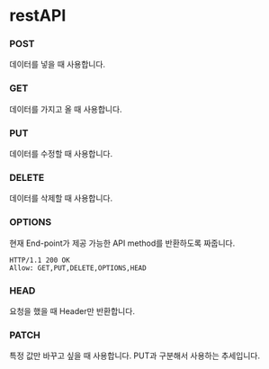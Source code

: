 # restAPI

### POST
데이터를 넣을 때 사용합니다.

### GET
데이터를 가지고 올 때 사용합니다.

### PUT
데이터를 수정할 때 사용합니다.

### DELETE
데이터를 삭제할 때 사용합니다.


### OPTIONS
현재 End-point가 제공 가능한 API method를 반환하도록 짜줍니다.

```
HTTP/1.1 200 OK
Allow: GET,PUT,DELETE,OPTIONS,HEAD
```


### HEAD
요청을 했을 때 Header만 반환합니다.

### PATCH
특정 값만 바꾸고 싶을 때 사용합니다.
PUT과 구분해서 사용하는 추세입니다.